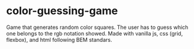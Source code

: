 # color-guessing-game
Game that generates random color squares. The user has to guess which one belongs to the rgb notation showed.
Made with vanilla js, css (grid, flexbox), and html following BEM standars.
